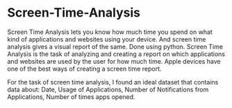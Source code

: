 # Screen-Time-Analysis
Screen Time Analysis lets you know how much time you spend on what kind of applications and websites using your device.
And screen time analysis gives a visual report of the same. 
Done using python.
Screen Time Analysis is the task of analyzing and creating a report on which applications and websites are used by the user for how much time. 
Apple devices have one of the best ways of creating a screen time report.

For the task of screen time analysis, I found an ideal dataset that contains data about:
Date,
Usage of Applications,
Number of Notifications from Applications, 
Number of times apps opened.
